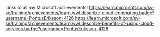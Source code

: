 Links to all my Microsoft achievements!
https://learn.microsoft.com/sv-se/training/achievements/learn.wwl.describe-cloud-computing.badge?username=PontusEriksson-4126
https://learn.microsoft.com/sv-se/training/achievements/learn.wwl.describe-benefits-of-using-cloud-services.badge?username=PontusEriksson-4126
